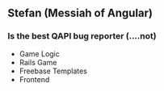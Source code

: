 ## Stefan (Messiah of Angular)
### Is the best QAPI bug reporter (....not)

* Game Logic
* Rails Game
* Freebase Templates
* Frontend